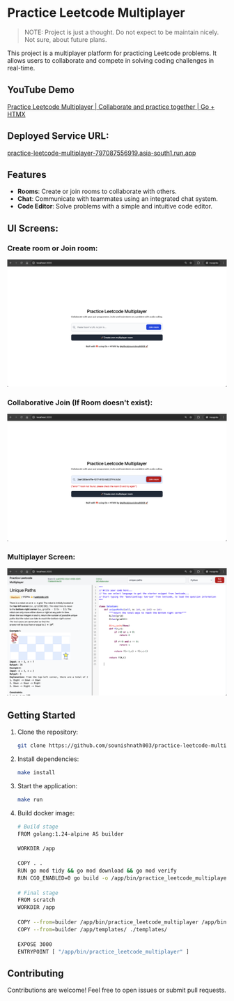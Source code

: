 # Practice Leetcode Multiplayer

> NOTE: Project is just a thought. Do not expect to be maintain nicely. Not sure, about future plans.

This project is a multiplayer platform for practicing Leetcode problems. It allows users to collaborate and compete in solving coding challenges in real-time.

## YouTube Demo

[Practice Leetcode Multiplayer | Collaborate and practice together | Go + HTMX
](https://www.youtube.com/watch?v=c63zSC71rVM)

## Deployed Service URL: 

[practice-leetcode-multiplayer-797087556919.asia-south1.run.app](https://practice-leetcode-multiplayer-797087556919.asia-south1.run.app)

## Features

- **Rooms**: Create or join rooms to collaborate with others.
- **Chat**: Communicate with teammates using an integrated chat system.
- **Code Editor**: Solve problems with a simple and intuitive code editor.

## UI Screens:

### Create room or Join room:

![signin](assets/signin.png)

### Collaborative Join (If Room doesn't exist):

![wrongroom](assets/wrongroom.png)

### Multiplayer Screen:

![multiplayer](assets/multiplayer.png)

## Getting Started

1. Clone the repository:
    ```bash
    git clone https://github.com/sounishnath003/practice-leetcode-multiplayer.git
    ```
2. Install dependencies:
    ```bash
    make install
    ```
3. Start the application:
    ```bash
    make run
    ```
4. Build docker image:
    ```bash
    # Build stage
    FROM golang:1.24-alpine AS builder

    WORKDIR /app

    COPY . .
    RUN go mod tidy && go mod download && go mod verify
    RUN CGO_ENABLED=0 go build -o /app/bin/practice_leetcode_multiplayer main.go

    # Final stage
    FROM scratch
    WORKDIR /app

    COPY --from=builder /app/bin/practice_leetcode_multiplayer /app/bin/practice_leetcode_multiplayer
    COPY --from=builder /app/templates/ ./templates/

    EXPOSE 3000
    ENTRYPOINT [ "/app/bin/practice_leetcode_multiplayer" ]
    ```


## Contributing

Contributions are welcome! Feel free to open issues or submit pull requests.
